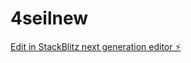 # 4seilnew

[Edit in StackBlitz next generation editor ⚡️](https://stackblitz.com/~/github.com/krlts369/4seilnew)